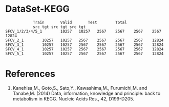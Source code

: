 # DataSet-KEGG
				Train		Valid		Test		Total	
				src	tgt	src	tgt	src	tgt
	SFCV_1/2/3/4/5_1		10257	10257	2567	2567	2567	2567	12824
	SFCV_2_1		10257	10257	2567	2567	2567	2567	12824
	SFCV_3_1		10257	10257	2567	2567	2567	2567	12824
	SFCV_4_1		10257	10257	2567	2567	2567	2567	12824
	SFCV_5_1		10257	10257	2567	2567	2567	2567	12824



# References
1.	Kanehisa,M., Goto,S., Sato,Y., Kawashima,M., Furumichi,M. and Tanabe,M. (2014) Data, information, knowledge and principle: back to metabolism in KEGG. Nucleic Acids Res., 42, D199-D205.

